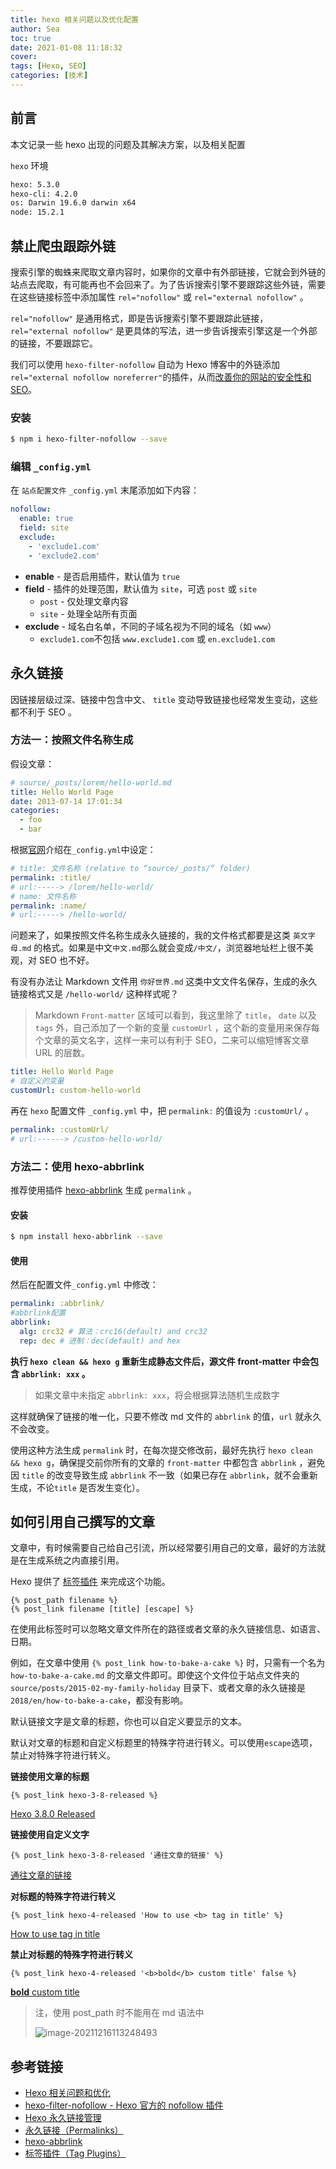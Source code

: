 ```yaml
---
title: hexo 相关问题以及优化配置
author: Sea
toc: true
date: 2021-01-08 11:18:32
cover:
tags: [Hexo, SEO]
categories: [技术]
---
```


## 前言

本文记录一些 hexo 出现的问题及其解决方案，以及相关配置

`hexo` 环境

```bash env
hexo: 5.3.0
hexo-cli: 4.2.0
os: Darwin 19.6.0 darwin x64
node: 15.2.1
```

<!-- more -->

## 禁止爬虫跟踪外链

搜索引擎的蜘蛛来爬取文章内容时，如果你的文章中有外部链接，它就会到外链的站点去爬取，有可能再也不会回来了。为了告诉搜索引擎不要跟踪这些外链，需要在这些链接标签中添加属性 `rel="nofollow"` 或 `rel="external nofollow"` 。

`rel="nofollow"` 是通用格式，即是告诉搜索引擎不要跟踪此链接，`rel="external nofollow"` 是更具体的写法，进一步告诉搜索引擎这是一个外部的链接，不要跟踪它。

我们可以使用 `hexo-filter-nofollow` 自动为 Hexo 博客中的外链添加 `rel="external nofollow noreferrer"`的插件，从而[改善你的网站的安全性和 SEO](https://developer.mozilla.org/zh-CN/docs/Web/HTML/Link_types)。

### 安装

```bash install
$ npm i hexo-filter-nofollow --save
```

### 编辑 `_config.yml`

在 `站点配置文件` `_config.yml` 末尾添加如下内容：

```yml _config.yml
nofollow:
  enable: true
  field: site
  exclude:
    - 'exclude1.com'
    - 'exclude2.com'
```

- **enable** - 是否启用插件，默认值为 `true`
- **field** - 插件的处理范围，默认值为 `site`，可选 `post` 或 `site`
  - `post` - 仅处理文章内容
  - `site` - 处理全站所有页面
- **exclude** - 域名白名单，不同的子域名视为不同的域名（如 `www`）
  - `exclude1.com`不包括 `www.exclude1.com` 或 `en.exclude1.com`

## 永久链接

因链接层级过深、链接中包含中文、 `title` 变动导致链接也经常发生变动，这些都不利于 SEO 。

### 方法一：按照文件名称生成

假设文章：

```yml md
# source/_posts/lorem/hello-world.md
title: Hello World Page
date: 2013-07-14 17:01:34
categories:
  - foo
  - bar
```

根据[官网](https://hexo.io/zh-cn/docs/permalinks.html)介绍在`_config.yml`中设定：

```yaml _config.yml
# title: 文件名称 (relative to “source/_posts/“ folder)
permalink: :title/
# url:-----> /lorem/hello-world/
# name: 文件名称
permalink: :name/
# url:-----> /hello-world/
```

问题来了，如果按照文件名称生成永久链接的，我的文件格式都要是这类 `英文字母.md` 的格式。如果是中文`中文.md`那么就会变成`/中文/`，浏览器地址栏上很不美观，对 SEO 也不好。

有没有办法让 Markdown 文件用 `你好世界.md` 这类中文文件名保存，生成的永久链接格式又是 `/hello-world/` 这种样式呢？

> Markdown `Front-matter` 区域可以看到，我这里除了 `title`， `date` 以及 `tags` 外，自己添加了一个新的变量 `customUrl` ，这个新的变量用来保存每个文章的英文名字，这样一来可以有利于 SEO，二来可以缩短博客文章 URL 的层数。

```yml front-matter
title: Hello World Page
# 自定义的变量
customUrl: custom-hello-world
```

再在 `hexo` 配置文件 `_config.yml` 中，把 `permalink:` 的值设为 `:customUrl/` 。

```yml _config.yml
permalink: :customUrl/
# url:------> /custom-hello-world/
```

### 方法二：使用 hexo-abbrlink

推荐使用插件 [hexo-abbrlink](https://github.com/rozbo/hexo-abbrlink) 生成 `permalink` 。

#### 安装

```bash install
$ npm install hexo-abbrlink --save
```

#### 使用

然后在配置文件`_config.yml` 中修改：

```yml _config.yml
permalink: :abbrlink/
#abbrlink配置
abbrlink:
  alg: crc32 # 算法：crc16(default) and crc32
  rep: dec # 进制：dec(default) and hex
```

**执行 `hexo clean && hexo g` 重新生成静态文件后，源文件 front-matter 中会包含 `abbrlink: xxx` 。**

> 如果文章中未指定 `abbrlink: xxx`，将会根据算法随机生成数字

这样就确保了链接的唯一化，只要不修改 md 文件的 `abbrlink` 的值，`url` 就永久不会改变。

使用这种方法生成 `permalink` 时，在每次提交修改前，最好先执行 `hexo clean && hexo g`，确保提交前你所有的文章的 `front-matter` 中都包含 `abbrlink` ，避免因 `title` 的改变导致生成 `abbrlink` 不一致（如果已存在 `abbrlink`，就不会重新生成，不论`title` 是否发生变化）。

## 如何引用自己撰写的文章

文章中，有时候需要自己给自己引流，所以经常要引用自己的文章，最好的方法就是在生成系统之内直接引用。

Hexo 提供了 [标签插件](https://hexo.io/zh-cn/docs/tag-plugins.html) 来完成这个功能。

```
{% post_path filename %}
{% post_link filename [title] [escape] %}
```

在使用此标签时可以忽略文章文件所在的路径或者文章的永久链接信息、如语言、日期。

例如，在文章中使用 `{% post_link how-to-bake-a-cake %}` 时，只需有一个名为 `how-to-bake-a-cake.md` 的文章文件即可。即使这个文件位于站点文件夹的 `source/posts/2015-02-my-family-holiday` 目录下、或者文章的永久链接是 `2018/en/how-to-bake-a-cake`，都没有影响。

默认链接文字是文章的标题，你也可以自定义要显示的文本。

默认对文章的标题和自定义标题里的特殊字符进行转义。可以使用`escape`选项，禁止对特殊字符进行转义。

**链接使用文章的标题**

```
{% post_link hexo-3-8-released %}
```

[Hexo 3.8.0 Released](https://hexo.io/news/2018/10/19/hexo-3-8-released/)

**链接使用自定义文字**

```
{% post_link hexo-3-8-released '通往文章的链接' %}
```

[通往文章的链接](https://hexo.io/news/2018/10/19/hexo-3-8-released/)

**对标题的特殊字符进行转义**

```
{% post_link hexo-4-released 'How to use <b> tag in title' %}
```

[How to use tag in title](https://hexo.io/news/2019/10/14/hexo-4-released/)

**禁止对标题的特殊字符进行转义**

```
{% post_link hexo-4-released '<b>bold</b> custom title' false %}
```

[**bold** custom title](https://hexo.io/news/2019/10/14/hexo-4-released/)

> 注，使用 post_path 时不能用在 md 语法中
>
> ![image-20211216113248493](https://cdn.jsdelivr.net/gh/MrSeaWave/figure-bed-profile@main/uPic/2021/y4ISIo_image-20211216113248493.png)

## 参考链接

- [Hexo 相关问题和优化](https://wylu.me/posts/78c745f0/)
- [hexo-filter-nofollow - Hexo 官方的 nofollow 插件](https://blog.skk.moe/post/hexo-filter-nofollow-joined-hexo-official-plugin/)
- [Hexo 永久链接管理](https://clearsky.me/hexo-permalinks.html)
- [永久链接（Permalinks）](https://hexo.io/zh-cn/docs/permalinks.html)
- [hexo-abbrlink](https://github.com/rozbo/hexo-abbrlink)
- [标签插件（Tag Plugins）](https://hexo.io/zh-cn/docs/tag-plugins.html)
